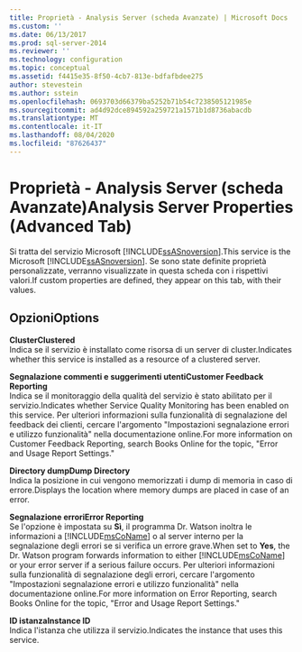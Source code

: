```yaml
---
title: Proprietà - Analysis Server (scheda Avanzate) | Microsoft Docs
ms.custom: ''
ms.date: 06/13/2017
ms.prod: sql-server-2014
ms.reviewer: ''
ms.technology: configuration
ms.topic: conceptual
ms.assetid: f4415e35-8f50-4cb7-813e-bdfafbdee275
author: stevestein
ms.author: sstein
ms.openlocfilehash: 0693703d66379ba5252b71b54c7238505121985e
ms.sourcegitcommit: ad4d92dce894592a259721a1571b1d8736abacdb
ms.translationtype: MT
ms.contentlocale: it-IT
ms.lasthandoff: 08/04/2020
ms.locfileid: "87626437"
---
```

# <a name="analysis-server-properties-advanced-tab"></a><span data-ttu-id="5af35-102">Proprietà - Analysis Server (scheda Avanzate)</span><span class="sxs-lookup"><span data-stu-id="5af35-102">Analysis Server Properties (Advanced Tab)</span></span>
  <span data-ttu-id="5af35-103">Si tratta del servizio Microsoft [!INCLUDE[ssASnoversion](../../includes/ssasnoversion-md.md)].</span><span class="sxs-lookup"><span data-stu-id="5af35-103">This service is the Microsoft [!INCLUDE[ssASnoversion](../../includes/ssasnoversion-md.md)].</span></span> <span data-ttu-id="5af35-104">Se sono state definite proprietà personalizzate, verranno visualizzate in questa scheda con i rispettivi valori.</span><span class="sxs-lookup"><span data-stu-id="5af35-104">If custom properties are defined, they appear on this tab, with their values.</span></span>  
  
## <a name="options"></a><span data-ttu-id="5af35-105">Opzioni</span><span class="sxs-lookup"><span data-stu-id="5af35-105">Options</span></span>  
 <span data-ttu-id="5af35-106">**Cluster**</span><span class="sxs-lookup"><span data-stu-id="5af35-106">**Clustered**</span></span>  
 <span data-ttu-id="5af35-107">Indica se il servizio è installato come risorsa di un server di cluster.</span><span class="sxs-lookup"><span data-stu-id="5af35-107">Indicates whether this service is installed as a resource of a clustered server.</span></span>  
  
 <span data-ttu-id="5af35-108">**Segnalazione commenti e suggerimenti utenti**</span><span class="sxs-lookup"><span data-stu-id="5af35-108">**Customer Feedback Reporting**</span></span>  
 <span data-ttu-id="5af35-109">Indica se il monitoraggio della qualità del servizio è stato abilitato per il servizio.</span><span class="sxs-lookup"><span data-stu-id="5af35-109">Indicates whether Service Quality Monitoring has been enabled on this service.</span></span> <span data-ttu-id="5af35-110">Per ulteriori informazioni sulla funzionalità di segnalazione del feedback dei clienti, cercare l'argomento "Impostazioni segnalazione errori e utilizzo funzionalità" nella documentazione online.</span><span class="sxs-lookup"><span data-stu-id="5af35-110">For more information on Customer Feedback Reporting, search Books Online for the topic, "Error and Usage Report Settings."</span></span>  
  
 <span data-ttu-id="5af35-111">**Directory dump**</span><span class="sxs-lookup"><span data-stu-id="5af35-111">**Dump Directory**</span></span>  
 <span data-ttu-id="5af35-112">Indica la posizione in cui vengono memorizzati i dump di memoria in caso di errore.</span><span class="sxs-lookup"><span data-stu-id="5af35-112">Displays the location where memory dumps are placed in case of an error.</span></span>  
  
 <span data-ttu-id="5af35-113">**Segnalazione errori**</span><span class="sxs-lookup"><span data-stu-id="5af35-113">**Error Reporting**</span></span>  
 <span data-ttu-id="5af35-114">Se l'opzione è impostata su **Sì**, il programma Dr. Watson inoltra le informazioni a [!INCLUDE[msCoName](../../includes/msconame-md.md)] o al server interno per la segnalazione degli errori se si verifica un errore grave.</span><span class="sxs-lookup"><span data-stu-id="5af35-114">When set to **Yes**, the Dr. Watson program forwards information to either [!INCLUDE[msCoName](../../includes/msconame-md.md)] or your error server if a serious failure occurs.</span></span> <span data-ttu-id="5af35-115">Per ulteriori informazioni sulla funzionalità di segnalazione degli errori, cercare l'argomento "Impostazioni segnalazione errori e utilizzo funzionalità" nella documentazione online.</span><span class="sxs-lookup"><span data-stu-id="5af35-115">For more information on Error Reporting, search Books Online for the topic, "Error and Usage Report Settings."</span></span>  
  
 <span data-ttu-id="5af35-116">**ID istanza**</span><span class="sxs-lookup"><span data-stu-id="5af35-116">**Instance ID**</span></span>  
 <span data-ttu-id="5af35-117">Indica l'istanza che utilizza il servizio.</span><span class="sxs-lookup"><span data-stu-id="5af35-117">Indicates the instance that uses this service.</span></span>  
  
  

